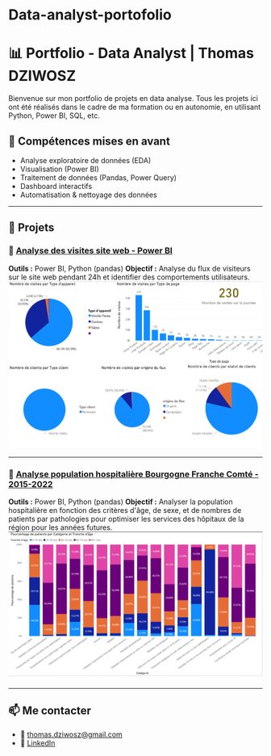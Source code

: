 # Data-analyst-portofolio

# 📊 Portfolio - Data Analyst | Thomas DZIWOSZ

Bienvenue sur mon portfolio de projets en data analyse. Tous les projets ici ont été réalisés dans le cadre de ma formation ou en autonomie, en utilisant Python, Power BI, SQL, etc.

## 🧠 Compétences mises en avant
- Analyse exploratoire de données (EDA)
- Visualisation (Power BI)
- Traitement de données (Pandas, Power Query)
- Dashboard interactifs
- Automatisation & nettoyage des données

---

## 🚀 Projets

### 🔹 [Analyse des visites site web - Power BI](https://github.com/thomasdziwosz/Projet-kiloutou) 
**Outils :** Power BI, Python (pandas)
**Objectif :** Analyse du flux de visiteurs sur le site web pendant 24h et identifier des comportements utilisateurs.
![dashboard](https://github.com/thomasdziwosz/Projet-kiloutou/blob/main/screenshot_dashboard_kiloutou.png)

---

### 🔹 [Analyse population hospitalière Bourgogne Franche Comté - 2015-2022](https://github.com/thomasdziwosz/Analyse-population-hospitali-re---Bourgogne-Franche-Comt---2015-2022)
**Outils :** Power BI, Python (pandas)
**Objectif :** Analyser la population hospitalière en fonction des critères d'âge, de sexe, et de nombres de patients par pathologies pour optimiser les services des hôpitaux de la région pour les années futures.
![dashboard](https://github.com/thomasdziwosz/Analyse-population-hospitali-re---Bourgogne-Franche-Comt---2015-2022/blob/main/screenshot_dashboard_analyse_population_hopistaliere_bourgogne.png)

---


## 📫 Me contacter
- 📧 [thomas.dziwosz@gmail.com](mailto:thomas.dziwosz@gmail.com)
- 💼 [LinkedIn](https://www.linkedin.com/in/thomas-dziwosz-31aa33359/)
